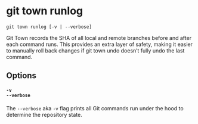 # git town runlog

```command-summary
git town runlog [-v | --verbose]
```

Git Town records the SHA of all local and remote branches before and after each
command runs. This provides an extra layer of safety, making it easier to
manually roll back changes if git town undo doesn’t fully undo the last command.

## Options

#### `-v`<br>`--verbose`

The `--verbose` aka `-v` flag prints all Git commands run under the hood to
determine the repository state.
